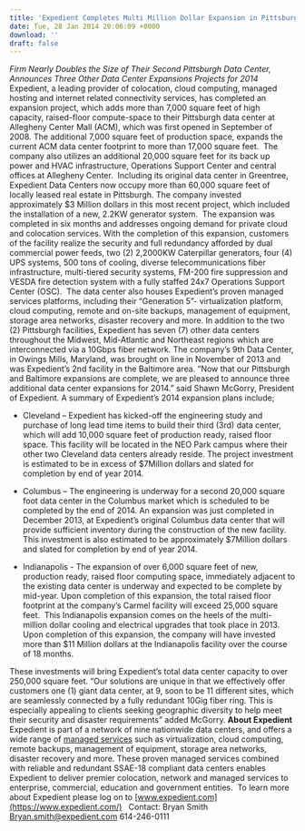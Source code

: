 ```yaml
---
title: 'Expedient Completes Multi Million Dollar Expansion in Pittsburgh and Announces Three More'
date: Tue, 28 Jan 2014 20:06:09 +0000
download: ''
draft: false
---
```


_Firm Nearly Doubles the Size of Their Second Pittsburgh Data Center, Announces Three Other Data Center Expansions Projects for 2014_ Expedient, a leading provider of colocation, cloud computing, managed hosting and internet related connectivity services, has completed an expansion project, which adds more than 7,000 square feet of high capacity, raised-floor compute-space to their Pittsburgh data center at Allegheny Center Mall (ACM), which was first opened in September of 2008. The additional 7,000 square feet of production space, expands the current ACM data center footprint to more than 17,000 square feet.  The company also utilizes an additional 20,000 square feet for its back up power and HVAC infrastructure, Operations Support Center and central offices at Allegheny Center.  Including its original data center in Greentree, Expedient Data Centers now occupy more than 60,000 square feet of locally leased real estate in Pittsburgh. The company invested approximately $3 Million dollars in this most recent project, which included the installation of a new, 2.2KW generator system.  The expansion was completed in six months and addresses ongoing demand for private cloud and colocation services. With the completion of this expansion, customers of the facility realize the security and full redundancy afforded by dual commercial power feeds, two (2) 2,2000KW Caterpillar generators, four (4) UPS systems, 500 tons of cooling, diverse telecommunications fiber infrastructure, multi-tiered security systems, FM-200 fire suppression and VESDA fire detection system with a fully staffed 24x7 Operations Support Center (OSC).  The data center also houses Expedient’s proven managed services platforms, including their “Generation 5”- virtualization platform, cloud computing, remote and on-site backups, management of equipment, storage area networks, disaster recovery and more. In addition to the two (2) Pittsburgh facilities, Expedient has seven (7) other data centers throughout the Midwest, Mid-Atlantic and Northeast regions which are interconnected via a 10Gbps fiber network. The company’s 9th Data Center, in Owings Mills, Maryland, was brought on line in November of 2013 and was Expedient’s 2nd facility in the Baltimore area. “Now that our Pittsburgh and Baltimore expansions are complete, we are pleased to announce three additional data center expansions for 2014.” said Shawn McGorry, President of Expedient. A summary of Expedient’s 2014 expansion plans include;

*   Cleveland – Expedient has kicked-off the engineering study and purchase of long lead time items to build their third (3rd) data center, which will add 10,000 square feet of production ready, raised floor space. This facility will be located in the NEO Park campus where their other two Cleveland data centers already reside. The project investment is estimated to be in excess of $7Million dollars and slated for completion by end of year 2014.
*   Columbus – The engineering is underway for a second 20,000 square foot data center in the Columbus market which is scheduled to be completed by the end of 2014. An expansion was just completed in December 2013, at Expedient’s original Columbus data center that will provide sufficient inventory during the construction of the new facility. This investment is also estimated to be approximately $7Million dollars and slated for completion by end of year 2014.

*   Indianapolis - The expansion of over 6,000 square feet of new, production ready, raised floor computing space, immediately adjacent to the existing data center is underway and expected to be complete by mid-year. Upon completion of this expansion, the total raised floor footprint at the company’s Carmel facility will exceed 25,000 square feet.  This Indianapolis expansion comes on the heels of the multi-million dollar cooling and electrical upgrades that took place in 2013. Upon completion of this expansion, the company will have invested more than $11 Million dollars at the Indianapolis facility over the course of 18 months.

These investments will bring Expedient’s total data center capacity to over 250,000 square feet. “Our solutions are unique in that we effectively offer customers one (1) giant data center, at 9, soon to be 11 different sites, which are seamlessly connected by a fully redundant 10Gig fiber ring. This is especially appealing to clients seeking geographic diversity to help meet their security and disaster requirements” added McGorry. **About Expedient** Expedient is part of a network of nine nationwide data centers, and offers a wide range of [managed services](https://www.expedient.com/managed-services/) such as virtualization, cloud computing, remote backups, management of equipment, storage area networks, disaster recovery and more. These proven managed services combined with reliable and redundant SSAE-18 compliant data centers enables Expedient to deliver premier colocation, network and managed services to enterprise, commercial, education and government entities.  To learn more about Expedient please log on to [www.expedient.com](https://www.expedient.com/)   Contact: Bryan Smith [Bryan.smith@expedient.com](mailto:Bryan.smith@expedient.com) 614-246-0111